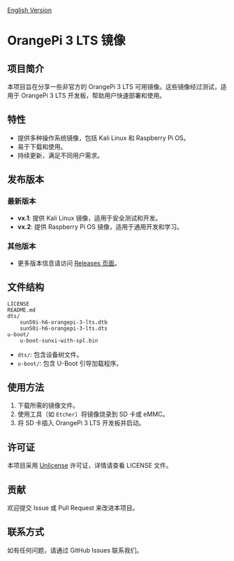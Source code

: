 [English Version](./README_EN.md)

# OrangePi 3 LTS 镜像

## 项目简介
本项目旨在分享一些非官方的 OrangePi 3 LTS 可用镜像。这些镜像经过测试，适用于 OrangePi 3 LTS 开发板，帮助用户快速部署和使用。

## 特性
- 提供多种操作系统镜像，包括 Kali Linux 和 Raspberry Pi OS。
- 易于下载和使用。
- 持续更新，满足不同用户需求。

## 发布版本
### 最新版本
- **vx.1**: 提供 Kali Linux 镜像，适用于安全测试和开发。
- **vx.2**: 提供 Raspberry Pi OS 镜像，适用于通用开发和学习。

### 其他版本
- 更多版本信息请访问 [Releases 页面](https://github.com/FPS1024/OrangePi3LTS-images/releases)。

## 文件结构
```
LICENSE
README.md
dts/
    sun50i-h6-orangepi-3-lts.dtb
    sun50i-h6-orangepi-3-lts.dts
u-boot/
    u-boot-sunxi-with-spl.bin
```
- `dts/`: 包含设备树文件。
- `u-boot/`: 包含 U-Boot 引导加载程序。

## 使用方法
1. 下载所需的镜像文件。
2. 使用工具（如 `Etcher`）将镜像烧录到 SD 卡或 eMMC。
3. 将 SD 卡插入 OrangePi 3 LTS 开发板并启动。

## 许可证
本项目采用 [Unlicense](./LICENSE) 许可证，详情请查看 LICENSE 文件。

## 贡献
欢迎提交 Issue 或 Pull Request 来改进本项目。

## 联系方式
如有任何问题，请通过 GitHub Issues 联系我们。
